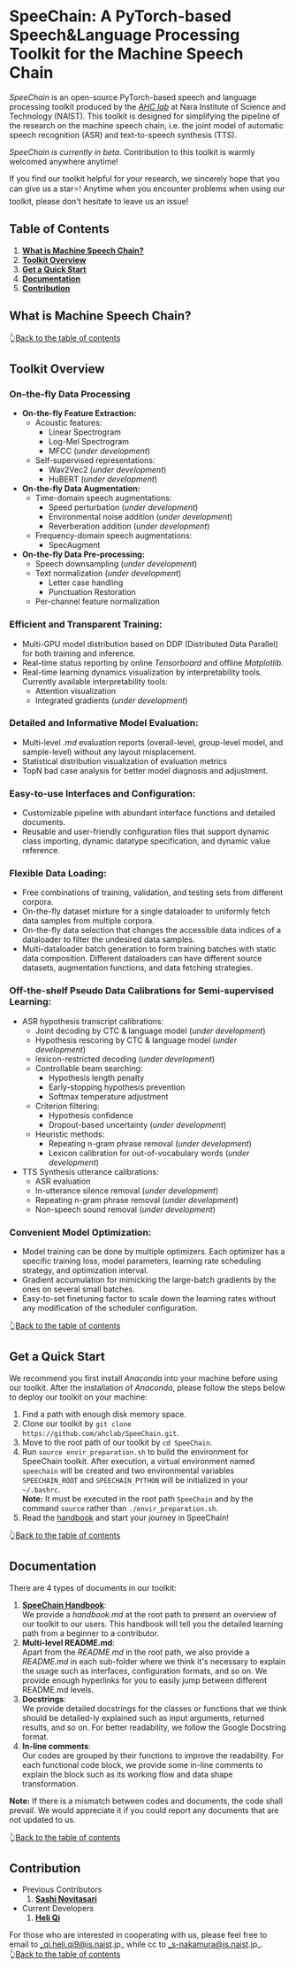 # SpeeChain: A PyTorch-based Speech&Language Processing Toolkit for the Machine Speech Chain
_SpeeChain_ is an open-source PyTorch-based speech and language processing toolkit produced by the [_AHC lab_](https://ahcweb01.naist.jp/en/) at Nara Institute of Science and Technology (NAIST). 
This toolkit is designed for simplifying the pipeline of the research on the machine speech chain, 
i.e. the joint model of automatic speech recognition (ASR) and text-to-speech synthesis (TTS). 

_SpeeChain is currently in beta._ Contribution to this toolkit is warmly welcomed anywhere anytime! 

If you find our toolkit helpful for your research, we sincerely hope that you can give us a star⭐! 
Anytime when you encounter problems when using our toolkit, please don't hesitate to leave us an issue!

## Table of Contents
1. [**What is Machine Speech Chain?**](https://github.com/ahclab/SpeeChain#what-is-machine-speech-chain)
2. [**Toolkit Overview**](https://github.com/ahclab/SpeeChain#toolkit-overview)
3. [**Get a Quick Start**](https://github.com/ahclab/SpeeChain#get-a-quick-start)
4. [**Documentation**](https://github.com/ahclab/SpeeChain#documentation)
5. [**Contribution**](https://github.com/ahclab/SpeeChain#contribution)


## What is Machine Speech Chain?

👆[Back to the table of contents](https://github.com/ahclab/SpeeChain#table-of-contents)


## Toolkit Overview
### On-the-fly Data Processing
* **On-the-fly Feature Extraction:**
  * Acoustic features:
      * Linear Spectrogram
      * Log-Mel Spectrogram
      * MFCC (_under development_)
  * Self-supervised representations:
      * Wav2Vec2 (_under development_)
      * HuBERT (_under development_)
* **On-the-fly Data Augmentation:**
  * Time-domain speech augmentations:
      * Speed perturbation (_under development_)
      * Environmental noise addition (_under development_)
      * Reverberation addition (_under development_)
  * Frequency-domain speech augmentations:
      * SpecAugment
* **On-the-fly Data Pre-processing:**
  * Speech downsampling (_under development_)
  * Text normalization (_under development_)
    * Letter case handling
    * Punctuation Restoration
  * Per-channel feature normalization

### **Efficient and Transparent Training:**
* Multi-GPU model distribution based on DDP (Distributed Data Parallel) for both training and inference.
* Real-time status reporting by online _Tensorboard_ and offline _Matplotlib_.
* Real-time learning dynamics visualization by interpretability tools. Currently available interpretability tools:
  * Attention visualization
  * Integrated gradients (_under development_) 

### **Detailed and Informative Model Evaluation:**
* Multi-level _.md_ evaluation reports (overall-level, group-level model, and sample-level) without any layout misplacement. 
* Statistical distribution visualization of evaluation metrics
* TopN bad case analysis for better model diagnosis and adjustment.

### **Easy-to-use Interfaces and Configuration:**
* Customizable pipeline with abundant interface functions and detailed documents. 
* Reusable and user-friendly configuration files that support dynamic class importing, dynamic datatype specification, and dynamic value reference. 

### **Flexible Data Loading:**
* Free combinations of training, validation, and testing sets from different corpora.
* On-the-fly dataset mixture for a single dataloader to uniformly fetch data samples from multiple corpora.
* On-the-fly data selection that changes the accessible data indices of a dataloader to filter the undesired data samples.
* Multi-dataloader batch generation to form training batches with static data composition. 
Different dataloaders can have different source datasets, augmentation functions, and data fetching strategies.

### **Off-the-shelf Pseudo Data Calibrations for Semi-supervised Learning:**
* ASR hypothesis transcript calibrations:
    * Joint decoding by CTC & language model (_under development_)
    * Hypothesis rescoring by CTC & language model (_under development_)
    * lexicon-restricted decoding (_under development_)
    * Controllable beam searching:
        * Hypothesis length penalty
        * Early-stopping hypothesis prevention
        * Softmax temperature adjustment
    * Criterion filtering:
        * Hypothesis confidence
        * Dropout-based uncertainty (_under development_)
    * Heuristic methods:
        * Repeating n-gram phrase removal (_under development_)
        * Lexicon calibration for out-of-vocabulary words (_under development_)
* TTS Synthesis utterance calibrations:
    * ASR evaluation
    * In-utterance silence removal (_under development_)
    * Repeating n-gram phrase removal (_under development_)
    * Non-speech sound removal (_under development_)

### **Convenient Model Optimization:**
* Model training can be done by multiple optimizers.
Each optimizer has a specific training loss, model parameters, learning rate scheduling strategy, and optimization interval. 
* Gradient accumulation for mimicking the large-batch gradients by the ones on several small batches.
* Easy-to-set finetuning factor to scale down the learning rates without any modification of the scheduler configuration. 

👆[Back to the table of contents](https://github.com/ahclab/SpeeChain#table-of-contents)


## Get a Quick Start
We recommend you first install *Anaconda* into your machine before using our toolkit. 
After the installation of *Anaconda*, please follow the steps below to deploy our toolkit on your machine:
1. Find a path with enough disk memory space.
2. Clone our toolkit by `git clone https://github.com/ahclab/SpeeChain.git`.
3. Move to the root path of our toolkit by `cd SpeeChain`.
4. Run `source envir_preparation.sh` to build the environment for SpeeChain toolkit. 
After execution, a virtual environment named `speechain` will be created and two environmental variables `SPEECHAIN_ROOT` and `SPEECHAIN_PYTHON` will be initialized in your `~/.bashrc`.  
**Note:** It must be executed in the root path `SpeeChain` and by the command `source` rather than `./envir_preparation.sh`.
6. Read the [handbook](https://github.com/ahclab/SpeeChain/blob/main/handbook.md#speechain-handbook) and start your journey in SpeeChain!

👆[Back to the table of contents](https://github.com/ahclab/SpeeChain#table-of-contents)


## Documentation
There are 4 types of documents in our toolkit:
1. [**SpeeChain Handbook**](https://github.com/ahclab/SpeeChain/blob/main/handbook.md#speechain-handbook):   
We provide a _handbook.md_ at the root path to present an overview of our toolkit to our users. 
This handbook will tell you the detailed learning path from a beginner to a contributor.
2. **Multi-level README.md**:  
Apart from the _README.md_ in the root path, we also provide a _README.md_ in each sub-folder where we think it's necessary to explain the usage such as interfaces, configuration formats, and so on.
We provide enough hyperlinks for you to easily jump between different README.md levels.
3. **Docstrings**:  
We provide detailed docstrings for the classes or functions that we think should be detailed-ly explained such as input arguments, returned results, and so on. 
For better readability, we follow the Google Docstring format.
4. **In-line comments**:  
Our codes are grouped by their functions to improve the readability. 
For each functional code block, we provide some in-line comments to explain the block such as its working flow and data shape transformation.

**Note:** If there is a mismatch between codes and documents, the code shall prevail. 
We would appreciate it if you could report any documents that are not updated to us.

👆[Back to the table of contents](https://github.com/ahclab/SpeeChain#table-of-contents)


## Contribution
* Previous Contributors
  1. **[Sashi Novitasari](https://scholar.google.com/citations?user=nkkik34AAAAJ)**
* Current Developers
  1. **[Heli Qi](https://scholar.google.com/citations?user=CH-rTXsAAAAJ)** 

For those who are interested in cooperating with us, please feel free to email to _qi.heli.qi9@is.naist.jp_ while cc to _s-nakamura@is.naist.jp_.  
👆[Back to the table of contents](https://github.com/ahclab/SpeeChain#table-of-contents)
